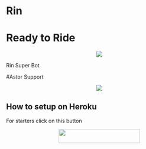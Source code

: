 # Rin
# Ready to Ride

<p align="center">
<img src="https://telegra.ph/file/7046fa7136dd54b6fe668.jpg">
</p>

 Rin Super Bot

#Astor Support
<p align="center">
<a href="https://t.me/AstorSupport" alt="Telegram!"> <img src="https://aleen42.github.io/badges/src/telegram.svg" /> </a>

## How to setup on Heroku 
For starters click on this button 

<p align="center"><a href="https://heroku.com/deploy?template=https://github.com/spryslade/RinSuperBot-A01"> <img src="https://img.shields.io/badge/Deploy%20To%20Heroku-black?style=for-the-badge&logo=heroku" width="220" height="38.45"/></a></p>
